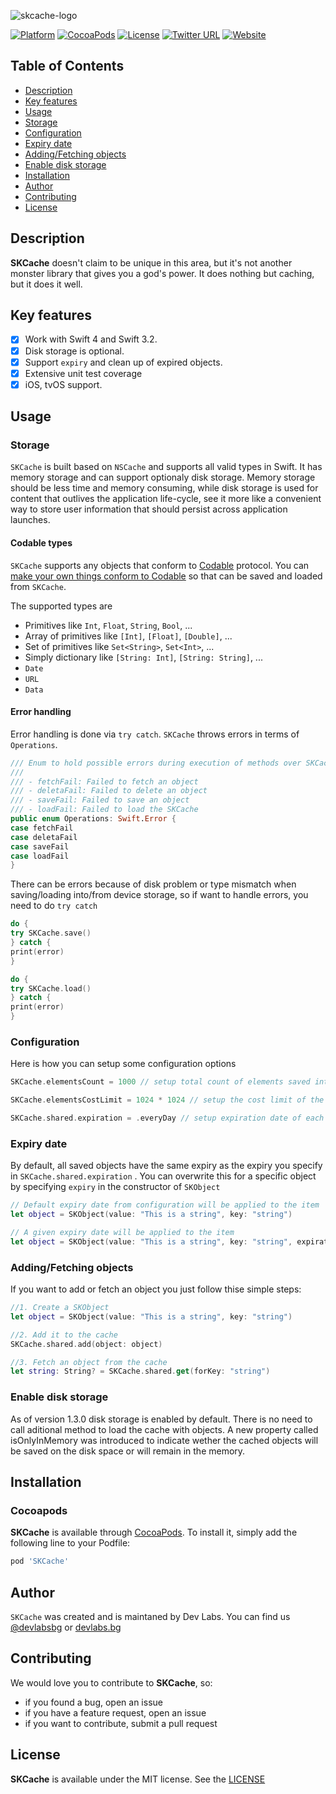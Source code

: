 ![skcache-logo](https://github.com/dev-labs-bg/SKCache/blob/master/Example/SKCache/Supporting%20Files/Resources/skcache-logo.png)

[![Platform](https://img.shields.io/cocoapods/p/SKCache.svg?style=flat-square)]()  [![CocoaPods](https://img.shields.io/cocoapods/v/SKCache.svg?style=flat-square)]()  [![License](https://img.shields.io/badge/License-MIT-blue.svg?style=flat-square)](https://github.com/dev-labs-bg/SKCache/blob/master/LICENSE)  [![Twitter URL](https://img.shields.io/badge/twitter-@devlabsbg-blue.svg?style=flat-square)](http://twitter.com/devlabsbg)  [![Website](https://img.shields.io/website-up-down-blue-red/http/shields.io.svg?label=devlabs.bg&style=flat-square)](http://devlabs.bg)

## Table of Contents

* [Description](#description)
* [Key features](#key-features)
* [Usage](#usage)
* [Storage](#storage)
* [Configuration](#configuration)
* [Expiry date](#expiry-date)
* [Adding/Fetching objects](#add-fetch-object)
* [Enable disk storage](#disk-storage)
* [Installation](#installation)
* [Author](#author)
* [Contributing](#contributing)
* [License](#license)


## Description

**SKCache** doesn't claim to be unique in this area, but it's not another monster
library that gives you a god's power. It does nothing but caching, but it does it well.

## Key features

- [x] Work with Swift 4 and Swift 3.2.
- [x] Disk storage is optional.
- [x] Support `expiry` and clean up of expired objects.
- [x] Extensive unit test coverage
- [x] iOS, tvOS support.

## Usage

### Storage

`SKCache` is built based on `NSCache` and supports all valid types in Swift. It has memory storage and can support optionaly disk storage. Memory storage should be less time and memory consuming, while disk storage is used for content that outlives the application life-cycle, see it more like a convenient way to store user information that should persist across application launches.


#### Codable types

`SKCache` supports any objects that conform to [Codable](https://developer.apple.com/documentation/swift/codable) protocol. You can [make your own things conform to Codable](https://developer.apple.com/documentation/foundation/archives_and_serialization/encoding_and_decoding_custom_types) so that can be saved and loaded from `SKCache`.

The supported types are

- Primitives like `Int`, `Float`, `String`, `Bool`, ...
- Array of primitives like `[Int]`, `[Float]`, `[Double]`, ...
- Set of primitives like `Set<String>`, `Set<Int>`, ...
- Simply dictionary like `[String: Int]`, `[String: String]`, ...
- `Date`
- `URL`
- `Data`

#### Error handling

Error handling is done via `try catch`. `SKCache` throws errors in terms of `Operations`.

```swift
/// Enum to hold possible errors during execution of methods over SKCache
///
/// - fetchFail: Failed to fetch an object
/// - deletaFail: Failed to delete an object
/// - saveFail: Failed to save an object
/// - loadFail: Failed to load the SKCache
public enum Operations: Swift.Error {
case fetchFail
case deletaFail
case saveFail
case loadFail
}
```

There can be errors because of disk problem or type mismatch when saving/loading into/from device storage, so if want to handle errors, you need to do `try catch`

```swift
do {
try SKCache.save()
} catch {
print(error)
}
```

```swift
do {
try SKCache.load()
} catch {
print(error)
}
```

### Configuration

Here is how you can setup some configuration options

```swift
SKCache.elementsCount = 1000 // setup total count of elements saved into the cache

SKCache.elementsCostLimit = 1024 * 1024 // setup the cost limit of the cache

SKCache.shared.expiration = .everyDay // setup expiration date of each object in the cache
```

### Expiry date

By default, all saved objects have the same expiry as the expiry you specify in `SKCache.shared.expiration` . You can overwrite this for a specific object by specifying `expiry` in the constructor of `SKObject`

```swift
// Default expiry date from configuration will be applied to the item
let object = SKObject(value: "This is a string", key: "string")

// A given expiry date will be applied to the item
let object = SKObject(value: "This is a string", key: "string", expirationDate: ExpiryDate.everyDay.expiryDate())
```

### <a name="add-fetch-object"></a> Adding/Fetching objects

If you want to add or fetch an object you just follow thise simple steps:

```swift
//1. Create a SKObject
let object = SKObject(value: "This is a string", key: "string")

//2. Add it to the cache
SKCache.shared.add(object: object)

//3. Fetch an object from the cache
let string: String? = SKCache.shared.get(forKey: "string")
```

### <a name="disk-storage"></a> Enable disk storage

As of version 1.3.0 disk storage is enabled by default. There is no need to call aditional method to load the cache with objects.
A new property called isOnlyInMemory was introduced to indicate wether the cached objects will be saved on the disk space or will remain in the memory.

## Installation

### Cocoapods

**SKCache** is available through [CocoaPods](http://cocoapods.org). To install
it, simply add the following line to your Podfile:

```ruby
pod 'SKCache'
```

## Author

`SKCache` was created and is maintaned by Dev Labs. You can find us [@devlabsbg](https://twitter.com/devlabsbg) or [devlabs.bg](http://devlabs.bg/)

## Contributing

We would love you to contribute to **SKCache**, so:
- if you found a bug, open an issue
- if you have a feature request, open an issue
- if you want to contribute, submit a pull request

## License

**SKCache** is available under the MIT license. See the [LICENSE](https://github.com/dev-labs-bg/SKCache/blob/master/LICENSE)

